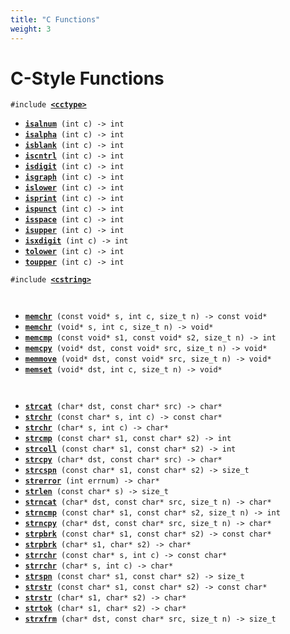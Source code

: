 ```yaml
---
title: "C Functions"
weight: 3
---
```


# C-Style Functions

`#include `[**`<cctype>`**]()

- [**`isalnum`**]()` (int c) -> int`
- [**`isalpha`**]()` (int c) -> int`
- [**`isblank`**]()` (int c) -> int`
- [**`iscntrl`**]()` (int c) -> int`
- [**`isdigit`**]()` (int c) -> int`
- [**`isgraph`**]()` (int c) -> int`
- [**`islower`**]()` (int c) -> int`
- [**`isprint`**]()` (int c) -> int`
- [**`ispunct`**]()` (int c) -> int`
- [**`isspace`**]()` (int c) -> int`
- [**`isupper`**]()` (int c) -> int`
- [**`isxdigit`**]()` (int c) -> int`
- [**`tolower`**]()` (int c) -> int`
- [**`toupper`**]()` (int c) -> int`

`#include `[**`<cstring>`**]()

` `

- [**`memchr`**]()` (const void* s, int c, size_t n) -> const void*`
- [**`memchr`**]()` (void* s, int c, size_t n) -> void*`
- [**`memcmp`**]()` (const void* s1, const void* s2, size_t n) -> int`
- [**`memcpy`**]()` (void* dst, const void* src, size_t n) -> void*`
- [**`memmove`**]()` (void* dst, const void* src, size_t n) -> void*`
- [**`memset`**]()` (void* dst, int c, size_t n) -> void*`

` `

- [**`strcat`**]()` (char* dst, const char* src) -> char*`
- [**`strchr`**]()` (const char* s, int c) -> const char*`
- [**`strchr`**]()` (char* s, int c) -> char*`
- [**`strcmp`**]()` (const char* s1, const char* s2) -> int`
- [**`strcoll`**]()` (const char* s1, const char* s2) -> int`
- [**`strcpy`**]()` (char* dst, const char* src) -> char*`
- [**`strcspn`**]()` (const char* s1, const char* s2) -> size_t`
- [**`strerror`**]()` (int errnum) -> char*`
- [**`strlen`**]()` (const char* s) -> size_t`
- [**`strncat`**]()` (char* dst, const char* src, size_t n) -> char*`
- [**`strncmp`**]()` (const char* s1, const char* s2, size_t n) -> int`
- [**`strncpy`**]()` (char* dst, const char* src, size_t n) -> char*`
- [**`strpbrk`**]()` (const char* s1, const char* s2) -> const char*`
- [**`strpbrk`**]()` (char* s1, char* s2) -> char*`
- [**`strrchr`**]()` (const char* s, int c) -> const char*`
- [**`strrchr`**]()` (char* s, int c) -> char*`
- [**`strspn`**]()` (const char* s1, const char* s2) -> size_t`
- [**`strstr`**]()` (const char* s1, const char* s2) -> const char*`
- [**`strstr`**]()` (char* s1, char* s2) -> char*`
- [**`strtok`**]()` (char* s1, char* s2) -> char*`
- [**`strxfrm`**]()` (char* dst, const char* src, size_t n) -> size_t`
